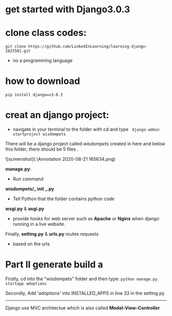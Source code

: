 # get started with Django3.0.3

# clone class codes:
```
git clone https://github.com/LinkedInLearning/learning-django-2825501.git
```
- no a programming language
# how to download
```
pip install django==3.0.3
```

# creat an django project:
- navigate in your terminal to the folder with cd and type
``` django-admin startproject wisdompets```

There will be a django project called *wisdompets* created in here and below this folder, there should be 5 files .

![screenshot](.\Annotation 2020-08-21 165634.png)

**manage.py**:
- Run command

**wisdompets/_ init _.py**
- Tell Python that the folder contains python code

**wsgi.py** & **asgi.py**
- provide hooks for web server such as __Apache__ or __Nginx__ when django running in a live website.

Finally, **setting.py** & **urls.py** routes requests
- based on the urls

# Part II generate build a
Firstly, cd into the "wisdompets" folder and then type:
```python manage.py startapp adoptions```

Secondly, Add 'adoptions' into INSTALLED_APPS in line 33 in the setting.py

---
Django use MVC architectue which is also called __Model-View-Controller__
